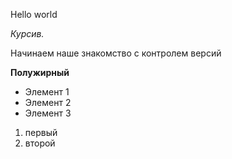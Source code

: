 Hello  world


*Курсив.*

 Начинаем наше знакомство с контролем версий

 **Полужирный**
 * Элемент 1
 * Элемент 2
 * Элемент 3
 
 1. первый
 2. второй
 
